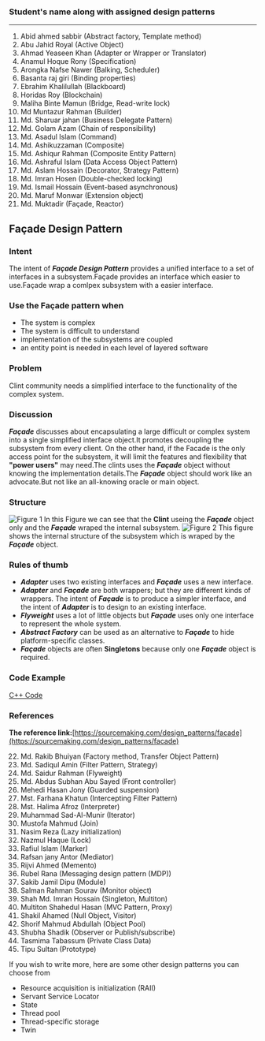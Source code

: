 ### Student's name along with assigned design patterns
-------------

 1. Abid ahmed sabbir	(Abstract factory, Template method)
 2. Abu Jahid Royal	(Active Object)
 3. Ahmad Yeaseen Khan	(Adapter or Wrapper or Translator)
 4. Anamul Hoque Rony (Specification)
 5. Arongka Nafse Nawer	(Balking, Scheduler)
 6. Basanta raj giri (Binding properties)
 7. Ebrahim Khalilullah (Blackboard)
 8. Horidas Roy (Blockchain)
 9. Maliha Binte Mamun (Bridge, Read-write lock)
 10. Md Muntazur Rahman (Builder)
 11. Md. Sharuar jahan (Business Delegate Pattern)
 12. Md. Golam Azam (Chain of responsibility)
 13. Md. Asadul Islam	(Command)
 14. Md. Ashikuzzaman	(Composite)
 15. Md. Ashiqur Rahman	(Composite Entity Pattern)
 16. Md. Ashraful Islam	(Data Access Object Pattern)
 17. Md. Aslam Hossain	(Decorator, Strategy Pattern)
 18. Md. Imran Hosen	(Double-checked locking)
 19. Md. Ismail Hossain	(Event-based asynchronous)
 20. Md. Maruf Monwar	(Extension object)
 21. Md. Muktadir	(Façade, Reactor)
## Façade Design Pattern

### Intent
The intent of **_Façade Design Pattern_** provides a unified interface to a set of interfaces in a subsystem.Façade provides an interface which easier to use.Façade wrap a comlpex subsystem with a easier interface.

### Use the Façade pattern when
* The system is complex
* The system is difficult to understand
* implementation of the subsystems are coupled
* an entity point is needed in each level of layered software

### Problem
Clint community needs a simplified interface to the functionality of the complex system.

### Discussion
**_Façade_** discusses about encapsulating a large difficult or complex system into a single simplified interface object.It promotes decoupling the subsystem from every client. On the other hand, if the Facade is the only access point for the subsystem, it will limit the features and flexibility that **"power users"** may need.The clints uses the **_Façade_** object without knowing the implementation details.The **_Façade_** object should work like an advocate.But not like an all-knowing oracle or main object.


### Structure
![Figure 1](https://sourcemaking.com/files/v2/content/patterns/Facade1.svg)
In this Figure we can see that the **Clint** useing the **_Façade_** object only and the **_Façade_** wraped the internal subsystem.
![Figure 2](https://sourcemaking.com/files/v2/content/patterns/Facade_1.svg)
This figure shows the internal structure of the subsystem which is wraped by the **_Façade_** object.

### Rules of thumb
* **_Adapter_** uses two existing interfaces and **_Façade_** uses a new interface.
* **_Adapter_** and **_Façade_**  are both wrappers; but they are different kinds of wrappers. The intent of **_Façade_**  is to produce a simpler interface, and the intent of **_Adapter_** is to design to an existing interface.
* **_Flyweight_** uses a lot of little objects but **_Façade_** uses only one interface to represent the whole system.
* **_Abstract Factory_** can be used as an alternative to **_Façade_** to hide platform-specific classes.
* **_Façade_** objects are often **Singletons** because only one  **_Façade_**  object is required.

### Code Example
[C++ Code](https://ideone.com/qwpz2Q)

### References
**The reference link:**[https://sourcemaking.com/design_patterns/facade](https://sourcemaking.com/design_patterns/facade)


 22. Md. Rakib Bhuiyan	(Factory method, Transfer Object Pattern)
 23. Md. Sadiqul Amin	(Filter Pattern, Strategy)
 24. Md. Saidur Rahman	(Flyweight)
 25. Md. Abdus Subhan Abu Sayed	(Front controller)
 26. Mehedi Hasan Jony	(Guarded suspension)
 27. Mst. Farhana Khatun	(Intercepting Filter Pattern)
 28. Mst. Halima Afroz	(Interpreter)
 29. Muhammad Sad-Al-Munir (Iterator)
 30. Mustofa Mahmud	(Join)
 31. Nasim Reza	(Lazy initialization)
 32. Nazmul Haque	(Lock)
 33. Rafiul Islam	(Marker)
 34. Rafsan jany Antor	(Mediator)
 35. Rijvi Ahmed	(Memento)
 36. Rubel Rana	(Messaging design pattern (MDP))
 37. Sakib Jamil Dipu (Module)
 38. Salman Rahman Sourav (Monitor object)
 39. Shah Md. Imran Hossain (Singleton, Multiton)
 40. Multiton Shahedul Hasan	(MVC Pattern, Proxy)
 41. Shakil Ahamed	(Null Object, Visitor)
 42. Shorif Mahmud Abdullah	(Object Pool)
 43. Shubha Shadik	(Observer or Publish/subscribe)
 44. Tasmima Tabassum	(Private Class Data)
 45. Tipu Sultan	(Prototype)

If you wish to write more, here are some other design patterns you can choose from

 - Resource acquisition is initialization (RAII) 
 - Servant Service Locator 
 - State 
 - Thread pool 
 - Thread-specific storage 
 - Twin

